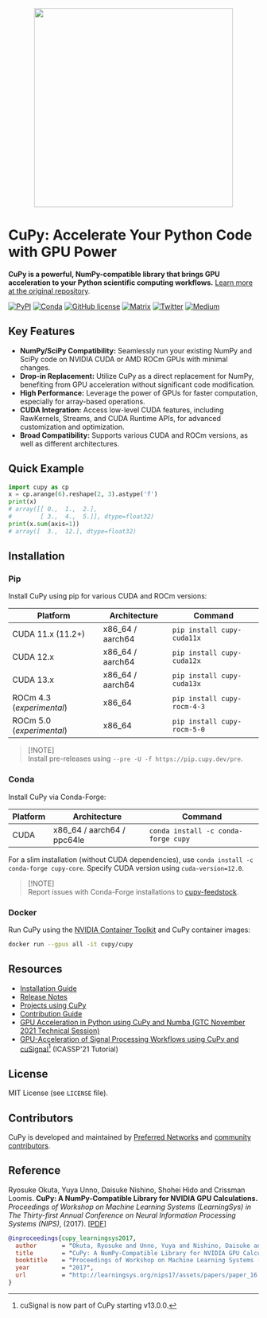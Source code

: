 <div align="center"><img src="https://raw.githubusercontent.com/cupy/cupy/main/docs/image/cupy_logo_1000px.png" width="400"/></div>

# CuPy: Accelerate Your Python Code with GPU Power

**CuPy is a powerful, NumPy-compatible library that brings GPU acceleration to your Python scientific computing workflows.** [Learn more at the original repository](https://github.com/cupy/cupy).

[![PyPI](https://img.shields.io/pypi/v/cupy)](https://pypi.python.org/pypi/cupy)
[![Conda](https://img.shields.io/badge/conda--forge-cupy-blue)](https://anaconda.org/conda-forge/cupy)
[![GitHub license](https://img.shields.io/github/license/cupy/cupy)](https://github.com/cupy/cupy)
[![Matrix](https://img.shields.io/matrix/cupy_community:gitter.im?server_fqdn=matrix.org)](https://gitter.im/cupy/community)
[![Twitter](https://img.shields.io/twitter/follow/CuPy_Team?label=%40CuPy_Team)](https://twitter.com/CuPy_Team)
[![Medium](https://img.shields.io/badge/Medium-CuPy-teal)](https://medium.com/cupy-team)

## Key Features

*   **NumPy/SciPy Compatibility:** Seamlessly run your existing NumPy and SciPy code on NVIDIA CUDA or AMD ROCm GPUs with minimal changes.
*   **Drop-in Replacement:** Utilize CuPy as a direct replacement for NumPy, benefiting from GPU acceleration without significant code modification.
*   **High Performance:** Leverage the power of GPUs for faster computation, especially for array-based operations.
*   **CUDA Integration:** Access low-level CUDA features, including RawKernels, Streams, and CUDA Runtime APIs, for advanced customization and optimization.
*   **Broad Compatibility:** Supports various CUDA and ROCm versions, as well as different architectures.

## Quick Example

```python
import cupy as cp
x = cp.arange(6).reshape(2, 3).astype('f')
print(x)
# array([[ 0.,  1.,  2.],
#        [ 3.,  4.,  5.]], dtype=float32)
print(x.sum(axis=1))
# array([  3.,  12.], dtype=float32)
```

## Installation

### Pip

Install CuPy using pip for various CUDA and ROCm versions:

| Platform              | Architecture      | Command                                                       |
| --------------------- | ----------------- | ------------------------------------------------------------- |
| CUDA 11.x (11.2+)     | x86\_64 / aarch64  | `pip install cupy-cuda11x`                                    |
| CUDA 12.x             | x86\_64 / aarch64  | `pip install cupy-cuda12x`                                    |
| CUDA 13.x             | x86\_64 / aarch64  | `pip install cupy-cuda13x`                                    |
| ROCm 4.3 (*experimental*)          | x86\_64            | `pip install cupy-rocm-4-3`                                   |
| ROCm 5.0 (*experimental*)          | x86\_64            | `pip install cupy-rocm-5-0`                                   |

> \[!NOTE]\
> Install pre-releases using `--pre -U -f https://pip.cupy.dev/pre`.

### Conda

Install CuPy via Conda-Forge:

| Platform              | Architecture                | Command                                                       |
| --------------------- | --------------------------- | ------------------------------------------------------------- |
| CUDA                  | x86\_64 / aarch64 / ppc64le  | `conda install -c conda-forge cupy`                           |

For a slim installation (without CUDA dependencies), use `conda install -c conda-forge cupy-core`. Specify CUDA version using `cuda-version=12.0`.

> \[!NOTE]\
> Report issues with Conda-Forge installations to [cupy-feedstock](https://github.com/conda-forge/cupy-feedstock/issues).

### Docker

Run CuPy using the [NVIDIA Container Toolkit](https://docs.nvidia.com/datacenter/cloud-native/container-toolkit/overview.html) and CuPy container images:

```bash
docker run --gpus all -it cupy/cupy
```

## Resources

*   [Installation Guide](https://docs.cupy.dev/en/stable/install.html)
*   [Release Notes](https://github.com/cupy/cupy/releases)
*   [Projects using CuPy](https://github.com/cupy/cupy/wiki/Projects-using-CuPy)
*   [Contribution Guide](https://docs.cupy.dev/en/stable/contribution.html)
*   [GPU Acceleration in Python using CuPy and Numba (GTC November 2021 Technical Session)](https://www.nvidia.com/en-us/on-demand/session/gtcfall21-a31149/)
*   [GPU-Acceleration of Signal Processing Workflows using CuPy and cuSignal[^1] (ICASSP'21 Tutorial)](https://github.com/awthomp/cusignal-icassp-tutorial)

[^1]: cuSignal is now part of CuPy starting v13.0.0.

## License

MIT License (see `LICENSE` file).

## Contributors

CuPy is developed and maintained by [Preferred Networks](https://www.preferred.jp/en/) and [community contributors](https://github.com/cupy/cupy/graphs/contributors).

## Reference

Ryosuke Okuta, Yuya Unno, Daisuke Nishino, Shohei Hido and Crissman Loomis.
**CuPy: A NumPy-Compatible Library for NVIDIA GPU Calculations.**
*Proceedings of Workshop on Machine Learning Systems (LearningSys) in The Thirty-first Annual Conference on Neural Information Processing Systems (NIPS)*, (2017).
[[PDF](http://learningsys.org/nips17/assets/papers/paper_16.pdf)]

```bibtex
@inproceedings{cupy_learningsys2017,
  author       = "Okuta, Ryosuke and Unno, Yuya and Nishino, Daisuke and Hido, Shohei and Loomis, Crissman",
  title        = "CuPy: A NumPy-Compatible Library for NVIDIA GPU Calculations",
  booktitle    = "Proceedings of Workshop on Machine Learning Systems (LearningSys) in The Thirty-first Annual Conference on Neural Information Processing Systems (NIPS)",
  year         = "2017",
  url          = "http://learningsys.org/nips17/assets/papers/paper_16.pdf"
}
```